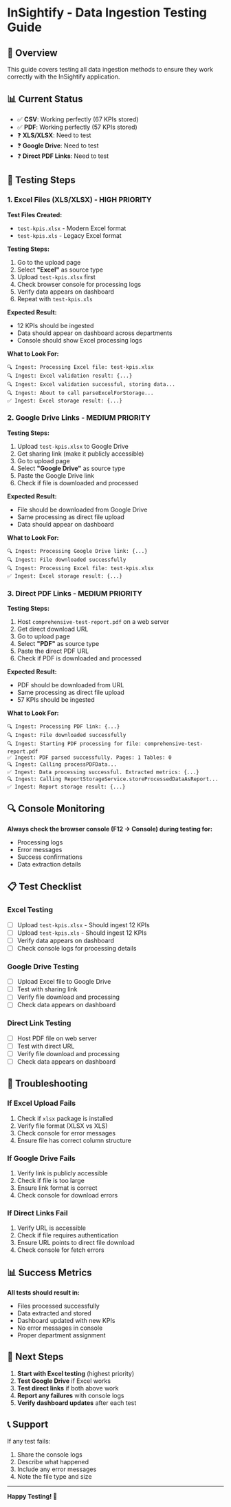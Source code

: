 # InSightify - Data Ingestion Testing Guide

## 🎯 Overview
This guide covers testing all data ingestion methods to ensure they work correctly with the InSightify application.

## 📊 Current Status
- ✅ **CSV**: Working perfectly (67 KPIs stored)
- ✅ **PDF**: Working perfectly (57 KPIs stored)
- ❓ **XLS/XLSX**: Need to test
- ❓ **Google Drive**: Need to test
- ❓ **Direct PDF Links**: Need to test

## 🧪 Testing Steps

### 1. Excel Files (XLS/XLSX) - HIGH PRIORITY

**Test Files Created:**
- `test-kpis.xlsx` - Modern Excel format
- `test-kpis.xls` - Legacy Excel format

**Testing Steps:**
1. Go to the upload page
2. Select **"Excel"** as source type
3. Upload `test-kpis.xlsx` first
4. Check browser console for processing logs
5. Verify data appears on dashboard
6. Repeat with `test-kpis.xls`

**Expected Result:**
- 12 KPIs should be ingested
- Data should appear on dashboard across departments
- Console should show Excel processing logs

**What to Look For:**
```
🔍 Ingest: Processing Excel file: test-kpis.xlsx
🔍 Ingest: Excel validation result: {...}
🔍 Ingest: Excel validation successful, storing data...
🔍 Ingest: About to call parseExcelForStorage...
✅ Ingest: Excel storage result: {...}
```

### 2. Google Drive Links - MEDIUM PRIORITY

**Testing Steps:**
1. Upload `test-kpis.xlsx` to Google Drive
2. Get sharing link (make it publicly accessible)
3. Go to upload page
4. Select **"Google Drive"** as source type
5. Paste the Google Drive link
6. Check if file is downloaded and processed

**Expected Result:**
- File should be downloaded from Google Drive
- Same processing as direct file upload
- Data should appear on dashboard

**What to Look For:**
```
🔍 Ingest: Processing Google Drive link: {...}
🔍 Ingest: File downloaded successfully
🔍 Ingest: Processing Excel file: test-kpis.xlsx
✅ Ingest: Excel storage result: {...}
```

### 3. Direct PDF Links - MEDIUM PRIORITY

**Testing Steps:**
1. Host `comprehensive-test-report.pdf` on a web server
2. Get direct download URL
3. Go to upload page
4. Select **"PDF"** as source type
5. Paste the direct PDF URL
6. Check if PDF is downloaded and processed

**Expected Result:**
- PDF should be downloaded from URL
- Same processing as direct file upload
- 57 KPIs should be ingested

**What to Look For:**
```
🔍 Ingest: Processing PDF link: {...}
🔍 Ingest: File downloaded successfully
🔍 Ingest: Starting PDF processing for file: comprehensive-test-report.pdf
✅ Ingest: PDF parsed successfully. Pages: 1 Tables: 0
🔍 Ingest: Calling processPDFData...
✅ Ingest: Data processing successful. Extracted metrics: {...}
🔍 Ingest: Calling ReportStorageService.storeProcessedDataAsReport...
✅ Ingest: Report storage result: {...}
```

## 🔍 Console Monitoring

**Always check the browser console (F12 → Console) during testing for:**
- Processing logs
- Error messages
- Success confirmations
- Data extraction details

## 📋 Test Checklist

### Excel Testing
- [ ] Upload `test-kpis.xlsx` - Should ingest 12 KPIs
- [ ] Upload `test-kpis.xls` - Should ingest 12 KPIs
- [ ] Verify data appears on dashboard
- [ ] Check console logs for processing details

### Google Drive Testing
- [ ] Upload Excel file to Google Drive
- [ ] Test with sharing link
- [ ] Verify file download and processing
- [ ] Check data appears on dashboard

### Direct Link Testing
- [ ] Host PDF file on web server
- [ ] Test with direct URL
- [ ] Verify file download and processing
- [ ] Check data appears on dashboard

## 🚨 Troubleshooting

### If Excel Upload Fails
1. Check if `xlsx` package is installed
2. Verify file format (XLSX vs XLS)
3. Check console for error messages
4. Ensure file has correct column structure

### If Google Drive Fails
1. Verify link is publicly accessible
2. Check if file is too large
3. Ensure link format is correct
4. Check console for download errors

### If Direct Links Fail
1. Verify URL is accessible
2. Check if file requires authentication
3. Ensure URL points to direct file download
4. Check console for fetch errors

## 📊 Success Metrics

**All tests should result in:**
- Files processed successfully
- Data extracted and stored
- Dashboard updated with new KPIs
- No error messages in console
- Proper department assignment

## 🎯 Next Steps

1. **Start with Excel testing** (highest priority)
2. **Test Google Drive** if Excel works
3. **Test direct links** if both above work
4. **Report any failures** with console logs
5. **Verify dashboard updates** after each test

## 📞 Support

If any test fails:
1. Share the console logs
2. Describe what happened
3. Include any error messages
4. Note the file type and size

---

**Happy Testing! 🚀**
